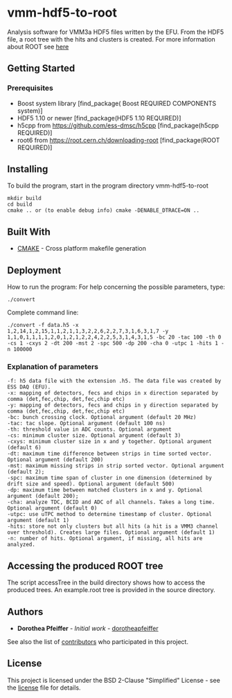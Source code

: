 
# vmm-hdf5-to-root

Analysis software for VMM3a HDF5 files written by the EFU. From the HDF5 file, a root tree with the hits and clusters is created.
For more information about ROOT see [here](https://root.cern.ch/)

## Getting Started

### Prerequisites
- Boost system library [find_package( Boost REQUIRED COMPONENTS system)]
- HDF5 1.10 or newer [find_package(HDF5 1.10 REQUIRED)]
- h5cpp from https://github.com/ess-dmsc/h5cpp [find_package(h5cpp REQUIRED)]
- root6 from https://root.cern.ch/downloading-root [find_package(ROOT REQUIRED)]



## Installing

To build the program, start in the program directory vmm-hdf5-to-root
```
mkdir build
cd build
cmake .. or (to enable debug info) cmake -DENABLE_DTRACE=ON ..
```
## Built With
* [CMAKE](https://cmake.org/) - Cross platform makefile generation

## Deployment
How to run the program:
For help concerning the possible parameters, type:
```
./convert 
```

Complete command line:
```
./convert -f data.h5 -x 1,2,14,1,2,15,1,1,2,1,1,3,2,2,6,2,2,7,3,1,6,3,1,7 -y 1,1,0,1,1,1,1,2,0,1,2,1,2,2,4,2,2,5,3,1,4,3,1,5 -bc 20 -tac 100 -th 0 -cs 1 -cxys 2 -dt 200 -mst 2 -spc 500 -dp 200 -cha 0 -utpc 1 -hits 1 -n 100000
```
### Explanation of parameters
  
    -f: h5 data file with the extension .h5. The data file was created by ESS DAQ (EFU).
    -x: mapping of detectors, fecs and chips in x direction separated by comma (det,fec,chip, det,fec,chip etc)
    -y: mapping of detectors, fecs and chips in y direction separated by comma (det,fec,chip, det,fec,chip etc)
    -bc: bunch crossing clock. Optional argument (default 20 MHz)
    -tac: tac slope. Optional argument (default 100 ns)
    -th: threshold value in ADC counts. Optional argument
    -cs: minimum cluster size. Optional argument (default 3)
    -cxys: minimum cluster size in x and y together. Optional argument (default 6)
    -dt: maximum time difference between strips in time sorted vector. Optional argument (default 200)
    -mst: maximum missing strips in strip sorted vector. Optional argument (default 2);
    -spc: maximum time span of cluster in one dimension (determined by drift size and speed). Optional argument (default 500)
    -dp: maximum time between matched clusters in x and y. Optional argument (default 200);
    -cha: analyze TDC, BCID and ADC of all channels. Takes a long time. Optional argument (default 0)
    -utpc: use uTPC method to determine timestamp of cluster. Optional argument (default 1)
    -hits: store not only clusters but all hits (a hit is a VMM3 channel over threshold). Creates large files. Optional argument (default 1)
    -n: number of hits. Optional argument, if missing, all hits are analyzed.


## Accessing the produced ROOT tree
The script accessTree in the build directory shows how to access the produced trees. An example.root tree is provided in the source directory.


## Authors

* **Dorothea Pfeiffer** - *Initial work* - [dorotheapfeiffer](https://github.com/dorotheapfeiffer)

See also the list of [contributors](https://github.com/ess-dmsc/vmm-hdf5-to-root/contributors) who participated in this project.

## License

This project is licensed under the BSD 2-Clause "Simplified" License - see the [license](https://github.com/ess-dmsc/vmm-hdf5-to-root/contributors/LICENSE.md) file for details.
